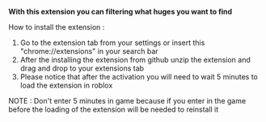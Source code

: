 **With this extension you can filtering what huges you want to find**

How to install the extension : 
1. Go to the extension tab from your settings or insert this "chrome://extensions" in your search bar 
2. After the installing the extension from github unzip the extension and drag and drop to your extensions tab
3. Please notice that after the activation you will need to wait 5 minutes to load the extension in roblox

NOTE : Don't enter 5 minutes in game because if you enter in the game before the loading of the extension will be needed to reinstall it
